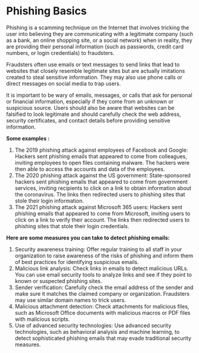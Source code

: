 # Phishing Basics

Phishing is a scamming technique on the Internet that involves tricking the user into believing they are communicating with a legitimate company (such as a bank, an online shopping site, or a social network) when in reality, they are providing their personal information (such as passwords, credit card numbers, or login credentials) to fraudsters.

Fraudsters often use emails or text messages to send links that lead to websites that closely resemble legitimate sites but are actually imitations created to steal sensitive information. They may also use phone calls or direct messages on social media to trap users.

It is important to be wary of emails, messages, or calls that ask for personal or financial information, especially if they come from an unknown or suspicious source. Users should also be aware that websites can be falsified to look legitimate and should carefully check the web address, security certificates, and contact details before providing sensitive information.

**Some examples :**
1. The 2019 phishing attack against employees of Facebook and Google: Hackers sent phishing emails that appeared to come from colleagues, inviting employees to open files containing malware. The hackers were then able to access the accounts and data of the employees.
2. The 2020 phishing attack against the US government: State-sponsored hackers sent phishing emails that appeared to come from government services, inviting recipients to click on a link to obtain information about the coronavirus. The links then redirected users to phishing sites that stole their login information.
3. The 2021 phishing attack against Microsoft 365 users: Hackers sent phishing emails that appeared to come from Microsoft, inviting users to click on a link to verify their account. The links then redirected users to phishing sites that stole their login credentials.

**Here are some measures you can take to detect phishing emails:**

1. Security awareness training: Offer regular training to all staff in your organization to raise awareness of the risks of phishing and inform them of best practices for identifying suspicious emails.
2. Malicious link analysis: Check links in emails to detect malicious URLs. You can use email security tools to analyze links and see if they point to known or suspected phishing sites.
3. Sender verification: Carefully check the email address of the sender and make sure it matches the claimed company or organization. Fraudsters may use similar domain names to trick users.
4. Malicious attachment detection: Check attachments for malicious files, such as Microsoft Office documents with malicious macros or PDF files with malicious scripts.
5. Use of advanced security technologies: Use advanced security technologies, such as behavioral analysis and machine learning, to detect sophisticated phishing emails that may evade traditional security measures.


